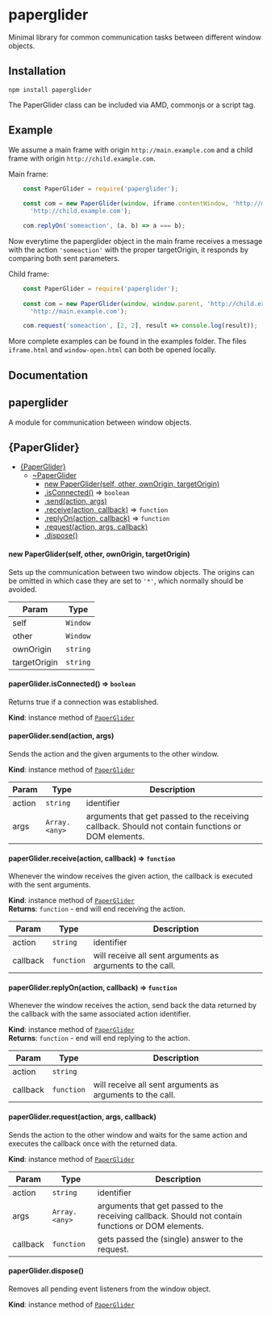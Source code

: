 paperglider
========

Minimal library for common communication tasks between different window objects.

Installation
------------

```
npm install paperglider
```

The PaperGlider class can be included via AMD, commonjs or a script tag.

Example
------

We assume a main frame with origin `http://main.example.com` and a child frame with origin `http://child.example.com`. 

Main frame:

```javascript
    const PaperGlider = require('paperglider');
    
    const com = new PaperGlider(window, iframe.contentWindow, 'http://main.example.com',
      'http://child.example.com');

    com.replyOn('someaction', (a, b) => a === b);
```

Now everytime the paperglider object in the main frame receives a message with the action `'someaction'` with the proper targetOrigin, it responds by comparing both sent parameters.

Child frame: 

```javascript
    const PaperGlider = require('paperglider');
    
    const com = new PaperGlider(window, window.parent, 'http://child.example.com',
      'http://main.example.com');

    com.request('someaction', [2, 2], result => console.log(result));
```

More complete examples can be found in the examples folder. The files `iframe.html` and `window-open.html` can both be opened locally.

Documentation
-------------

## paperglider
A module for communication between window objects.

<a name="module_{PaperGlider}"></a>

## {PaperGlider}

* [{PaperGlider}](#module_{PaperGlider})
    * [~PaperGlider](#module_{PaperGlider}..PaperGlider)
        * [new PaperGlider(self, other, ownOrigin, targetOrigin)](#new_module_{PaperGlider}..PaperGlider_new)
        * [.isConnected()](#module_{PaperGlider}..PaperGlider+isConnected) ⇒ <code>boolean</code>
        * [.send(action, args)](#module_{PaperGlider}..PaperGlider+send)
        * [.receive(action, callback)](#module_{PaperGlider}..PaperGlider+receive) ⇒ <code>function</code>
        * [.replyOn(action, callback)](#module_{PaperGlider}..PaperGlider+replyOn) ⇒ <code>function</code>
        * [.request(action, args, callback)](#module_{PaperGlider}..PaperGlider+request)
        * [.dispose()](#module_{PaperGlider}..PaperGlider+dispose)

<a name="module_{PaperGlider}..PaperGlider"></a>

#### new PaperGlider(self, other, ownOrigin, targetOrigin)
Sets up the communication between two window objects. The origins can be omitted in which case they are set to `'*'`,
  which normally should be avoided.


| Param | Type |
| --- | --- |
| self | <code>Window</code> | 
| other | <code>Window</code> | 
| ownOrigin | <code>string</code> | 
| targetOrigin | <code>string</code> | 

<a name="module_{PaperGlider}..PaperGlider+isConnected"></a>

#### paperGlider.isConnected() ⇒ <code>boolean</code>
Returns true if a connection was established.

**Kind**: instance method of [<code>PaperGlider</code>](#module_{PaperGlider}..PaperGlider)  
<a name="module_{PaperGlider}..PaperGlider+send"></a>

#### paperGlider.send(action, args)
Sends the action and the given arguments to the other window.

**Kind**: instance method of [<code>PaperGlider</code>](#module_{PaperGlider}..PaperGlider)  

| Param | Type | Description |
| --- | --- | --- |
| action | <code>string</code> | identifier |
| args | <code>Array.&lt;any&gt;</code> | arguments that get passed to the receiving callback. Should not contain functions or DOM elements. |

<a name="module_{PaperGlider}..PaperGlider+receive"></a>

#### paperGlider.receive(action, callback) ⇒ <code>function</code>
Whenever the window receives the given action, the callback is executed with the sent arguments.

**Kind**: instance method of [<code>PaperGlider</code>](#module_{PaperGlider}..PaperGlider)  
**Returns**: <code>function</code> - end will end receiving the action.  

| Param | Type | Description |
| --- | --- | --- |
| action | <code>string</code> | identifier |
| callback | <code>function</code> | will receive all sent arguments as arguments to the call. |

<a name="module_{PaperGlider}..PaperGlider+replyOn"></a>

#### paperGlider.replyOn(action, callback) ⇒ <code>function</code>
Whenever the window receives the action, send back the data returned by the callback with the same associated action
identifier.

**Kind**: instance method of [<code>PaperGlider</code>](#module_{PaperGlider}..PaperGlider)  
**Returns**: <code>function</code> - end will end replying to the action.  

| Param | Type | Description |
| --- | --- | --- |
| action | <code>string</code> |  |
| callback | <code>function</code> | will receive all sent arguments as arguments to the call. |

<a name="module_{PaperGlider}..PaperGlider+request"></a>

#### paperGlider.request(action, args, callback)
Sends the action to the other window and waits for the same action and executes the callback once with the returned data.

**Kind**: instance method of [<code>PaperGlider</code>](#module_{PaperGlider}..PaperGlider)  

| Param | Type | Description |
| --- | --- | --- |
| action | <code>string</code> | identifier |
| args | <code>Array.&lt;any&gt;</code> | arguments that get passed to the receiving callback. Should not contain functions or DOM elements. |
| callback | <code>function</code> | gets passed the (single) answer to the request. |

<a name="module_{PaperGlider}..PaperGlider+dispose"></a>

#### paperGlider.dispose()
Removes all pending event listeners from the window object.

**Kind**: instance method of [<code>PaperGlider</code>](#module_{PaperGlider}..PaperGlider)  
